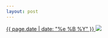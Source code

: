 ```yaml
---
layout: post
---
```


<p>
  <a href="/278">
    <time>{{ page.date | date: "%e %B %Y" }}</time>
    <img src="https://s3.amazonaws.com/life.aaronjgreenberg.com/278.jpg">
  </a>
  
</p>
